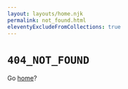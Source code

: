 ```yaml
---
layout: layouts/home.njk
permalink: not_found.html
eleventyExcludeFromCollections: true
---
```

# `404_NOT_FOUND`

Go <a href="/">home</a>?

<!--

Read more: https://www.11ty.dev/docs/quicktips/not-found/

This will work for both GitHub pages and Netlify:

* https://help.github.com/articles/creating-a-custom-404-page-for-your-github-pages-site/
* https://www.netlify.com/docs/redirects/#custom-404

-->
